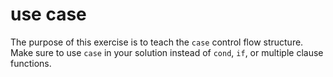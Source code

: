 # use case

The purpose of this exercise is to teach the `case` control flow structure. Make sure to use `case` in your solution instead of `cond`, `if`, or multiple clause functions.
